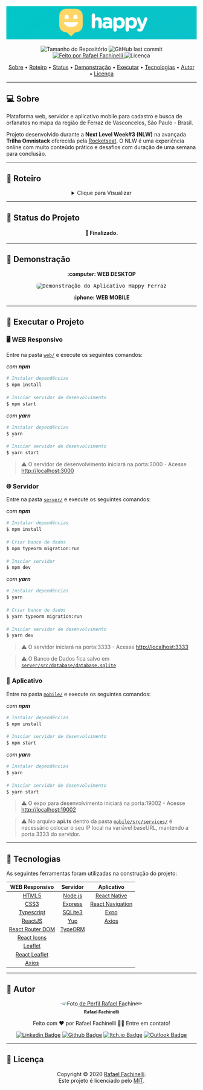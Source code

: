 <div align="center">

<img alt="Happy Ferraz" src="./.github/banner.png">

</div>

<p align="center"> 
  <img alt="Tamanho do Repositório" src="https://img.shields.io/github/repo-size/rafaelfachinelli/happy?style=for-the-badge&color=15D6D6">
  <img alt="GitHub last commit" src="https://img.shields.io/github/last-commit/rafaelfachinelli/happy?style=for-the-badge&color=15D6D6">
  <a href="https://github.com/rafaelfachinelli">
    <img alt="Feito por Rafael Fachinelli" src="https://img.shields.io/badge/feito%20por-Rafael Fachinelli-%15B6D6?style=for-the-badge&color=15D6D6">
  </a>
  <img alt="Licença" src="https://img.shields.io/github/license/rafaelfachinelli/happy?style=for-the-badge&color=15D6D6"/>
<p>

<p align="center">
 <a href="#computer-sobre">Sobre</a> •
 <a href="#memo-roteiro">Roteiro</a> •
 <a href="#triangular_ruler-status-do-projeto">Status</a> •
 <a href="#movie_camera-demonstração">Demonstração</a> •
 <a href="#dvd-executar-o-projeto">Executar</a> •
 <a href="#hammer-tecnologias">Tecnologias</a> •
 <a href="#boy-autor">Autor</a> •
 <a href="#page_facing_up-licença">Licença</a>
</p>

---
## :computer: Sobre

Plataforma web, servidor e aplicativo mobile para cadastro e busca de orfanatos no mapa da região de Ferraz de Vasconcelos, São Paulo - Brasil.

Projeto desenvolvido durante a **Next Level Week#3 (NLW)** na avançada **Trilha Omnistack** oferecida pela [Rocketseat](https://www.rocketseat.com.br).
O NLW é uma experiência online com muito conteúdo prático e desafios com duração de uma semana para conclusão.

---
## :memo: **Roteiro**

<div align="center">
<details>
<summary>Clique para Visualizar</summary>
	
<details>
<summary>WEB Responsivo</summary>

|      Estado      |     Tarefa    |
|      :---:       |      :---     |
|:heavy_check_mark:|Criar estrutura do projeto web com React|
|:heavy_check_mark:|Estruturar página inicial|
|:heavy_check_mark:|Estilizar página inicial|
|:heavy_check_mark:|Estruturar página de busca no mapa|
|:heavy_check_mark:|Estilizar página de busca no mapa|
|:heavy_check_mark:|Criar rotas no React|
|:heavy_check_mark:|Finalizar página de busca no mapa|
|:heavy_check_mark:|Criar navegação entre páginas|
|:heavy_check_mark:|Abstrair componentes|
|:heavy_check_mark:|Conectar plataforma web com servidor|
|:heavy_check_mark:|Listar orfanatos no mapa|
|:heavy_check_mark:|Apresentação dos detalhes do orfanato|
|:heavy_check_mark:|Criação de orfanato|

</details>

<details>
<summary>Servidor</summary>

|      Estado      |     Tarefa    |
|      :---:       |      :---     |
|:heavy_check_mark:|Criar estrutura do servidor com Node.js|
|:heavy_check_mark:|Organizando rotas e parâmetros|
|:heavy_check_mark:|Criando tabelas no banco de dados|
|:heavy_check_mark:|Cadastro de orfanatos implementado|
|:heavy_check_mark:|Configurando controller|
|:heavy_check_mark:|Listagem de orfanatos|
|:heavy_check_mark:|Upload de imagens|
|:heavy_check_mark:|Desenvolvendo views|
|:heavy_check_mark:|Tratamento de excessões|
|:heavy_check_mark:|Validação de dados|

</details>

<details>
<summary>Aplicativo</summary>
	
|      Estado      |     Tarefa    |
|      :---:       |      :---     |
|:heavy_check_mark:|Criar estrutura do aplicativo com Expo|
|:heavy_check_mark:|Organizar projeto|
|:heavy_check_mark:|Criar rotas|
|:heavy_check_mark:|Criar componentes|
|:heavy_check_mark:|Criar páginas e estilos|
|:heavy_check_mark:|Navegação de páginas|
|:heavy_check_mark:|Integração com maps|
|:heavy_check_mark:|Integração com o servidor Node|

</details>
</details>
</div>

---
## :triangular_ruler: **Status do Projeto**

<h4 align="center"> 
	👶 Finalizado.
</h4>

---
## :movie_camera: **Demonstração**

<p align="center"><b> :computer: WEB DESKTOP </b></p>

<p align="center">
  <kbd>
    <img width="450" style="border-radius: 5px" height="250" alt="Demonstração do Aplicativo Happy Ferraz" src="./.github/demo-desk-map.gif">
  </kbd> 
</p>

<p align="center"><b> :iphone: WEB MOBILE </b></p>

<div align="center">

</div>

---
## :dvd: **Executar o Projeto**

### :desktop_computer: **WEB Responsivo**

Entre na pasta [`web/`](web/) e execute os seguintes comandos:

_com **npm**_

```bash
# Instalar dependências
$ npm install

# Iniciar servidor de desenvolvimento
$ npm start
```

_com **yarn**_

```bash
# Instalar dependências
$ yarn

# Iniciar servidor de desenvolvimento
$ yarn start

```

> ⚠️ O servidor de desenvolvimento iniciará na porta:3000 - Acesse <http://localhost:3000>

### :globe_with_meridians: **Servidor**

Entre na pasta [`server/`](server/) e execute os seguintes comandos:

_com **npm**_

```bash
# Instalar dependências
$ npm install

# Criar banco de dados
$ npm typeorm migration:run

# Iniciar servidor
$ npm dev
```

_com **yarn**_

```bash
# Instalar dependências
$ yarn

# Criar banco de dados
$ yarn typeorm migration:run

# Iniciar servidor de desenvolvimento
$ yarn dev
```

> ⚠️ O servidor iniciará na porta:3333 - Acesse <http://localhost:3333>

> ⚠️ O Banco de Dados fica salvo em [`server/src/database/database.sqlite`](server/src/database/database.sqlite)

### :iphone: **Aplicativo**

Entre na pasta [`mobile/`](mobile/) e execute os seguintes comandos:

_com **npm**_

```bash
# Instalar dependências
$ npm install

# Iniciar servidor de desenvolvimento
$ npm start
```

_com **yarn**_

```bash
# Instalar dependências
$ yarn

# Iniciar servidor de desenvolvimento
$ yarn start

```

> ⚠️ O expo para desenvolvimento iniciará na porta:19002 - Acesse <http://localhost:19002>

> ⚠️ No arquivo **api.ts** dentro da pasta [`mobile/src/services/`](mobile/src/services/) é necessário colocar o seu IP local na variável baseURL, mantendo a porta 3333 do servidor.

---
## :hammer: **Tecnologias**

As seguintes ferramentas foram utilizadas na construção do projeto:

<div align="center">

|WEB Responsivo|Servidor|Aplicativo|
|:---:|:---:|:---:|
|[HTML5](https://developer.mozilla.org/pt-BR/docs/Web/HTML/HTML5)|[Node.js]()|[React Native](https://reactnative.dev)|
|[CSS3](https://developer.mozilla.org/pt-BR/docs/Archive/CSS3)|[Express]()|[React Navigation](https://reactnavigation.org)|
|[Typescript](https://www.typescriptlang.org)	|[SQLite3]()|[Expo](https://expo.io)|
|[ReactJS](https://pt-br.reactjs.org)|[Yup](https://github.com/jquense/yup)|[Axios](https://github.com/axios/axios)|
|[React Router DOM](https://reactrouter.com/web/guides/quick-start)|[TypeORM](https://typeorm.io)||
|[React Icons](https://react-icons.github.io/react-icons/)|||
|[Leaflet](https://leafletjs.com)|||
|[React Leaflet](https://react-leaflet.js.org)|||
|[Axios](https://github.com/axios/axios)|||

</div>

---
## :boy: **Autor**

<div align="center">

<a href="https://github.com/rafaelfachinelli">
 <img style="border-radius: 50%;" src="https://avatars3.githubusercontent.com/u/19878139?s=460&u=278a6f44f49af3c8edb13a811f7654dfe6e89341&v=4" width="100px;" alt="Foto de Perfil Rafael Fachinelli"/>
 <br />
 <sub><b>Rafael Fachinelli</b></sub></a>


Feito com ❤️ por Rafael Fachinelli 👋🏽 Entre em contato!

[![Linkedin Badge](https://img.shields.io/badge/-Rafael_Fachinelli-blue?style=flat-square&logo=Linkedin&logoColor=white&link=https://www.linkedin.com/in/rafaelfachinelli/)](https://www.linkedin.com/in/rafaelfachinelli/)
[![Github Badge](https://img.shields.io/badge/-rafaelfachinelli-000?style=flat-square&logo=Github&logoColor=white&link=https://github.com/rafaelfachinelli)](https://github.com/rafaelfachinelli)
[![Itch.io Badge](https://img.shields.io/badge/-rafaelfachinelli-FA5C5C?style=flat-square&logo=itch.io&logoColor=white&link=https://rafael-fachinelli.itch.io/)](https://rafael-fachinelli.itch.io/)
[![Outlook Badge](https://img.shields.io/badge/-rafael.fachinelli@fatec.sp.gov.br-0078d4?style=flat-square&logo=microsoft-outlook&logoColor=white&link=mailto:rafael.fachinelli@fatec.sp.gov.br)](mailto:rafael.fachinelli@fatec.sp.gov.br)

</div>

---
## :page_facing_up: **Licença**

<div align="center">

Copyright © 2020 [Rafael Fachinelli](https://github.com/rafaelfachinelli).<br />
Este projeto é licenciado pelo [MIT](./LICENSE).

</div>
